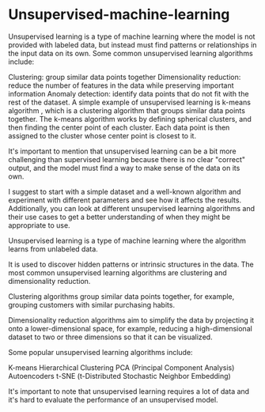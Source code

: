 # Unsupervised-machine-learning

Unsupervised learning is a type of machine learning where the model is not provided with labeled data, but instead must find patterns or relationships in the input data on its own. Some common unsupervised learning algorithms include:

Clustering: group similar data points together
Dimensionality reduction: reduce the number of features in the data while preserving important information
Anomaly detection: identify data points that do not fit with the rest of the dataset.
A simple example of unsupervised learning is k-means algorithm , which is a clustering algorithm that groups similar data points together. The k-means algorithm works by defining spherical clusters, and then finding the center point of each cluster. Each data point is then assigned to the cluster whose center point is closest to it.

It's important to mention that unsupervised learning can be a bit more challenging than supervised learning because there is no clear "correct" output, and the model must find a way to make sense of the data on its own.

I suggest to start with a simple dataset and a well-known algorithm and experiment with different parameters and see how it affects the results. Additionally, you can look at different unsupervised learning algorithms and their use cases to get a better understanding of when they might be appropriate to use.



Unsupervised learning is a type of machine learning where the algorithm learns from unlabeled data. 

It is used to discover hidden patterns or intrinsic structures in the data. 
The most common unsupervised learning algorithms are clustering and dimensionality reduction.

Clustering algorithms group similar data points together, for example, grouping customers with similar purchasing habits.

Dimensionality reduction algorithms aim to simplify the data by projecting it onto a lower-dimensional space, for example, reducing a high-dimensional dataset to two or three dimensions so that it can be visualized.

Some popular unsupervised learning algorithms include:

K-means
Hierarchical Clustering
PCA (Principal Component Analysis)
Autoencoders
t-SNE (t-Distributed Stochastic Neighbor Embedding)


It's important to note that unsupervised learning requires a lot of data and it's hard to evaluate the performance of an unsupervised model.



